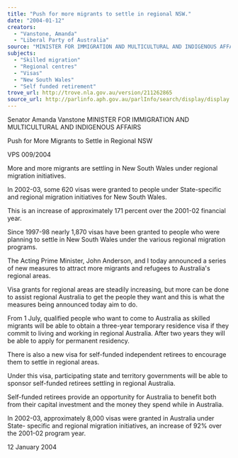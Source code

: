 ```yaml
---
title: "Push for more migrants to settle in regional NSW."
date: "2004-01-12"
creators:
  - "Vanstone, Amanda"
  - "Liberal Party of Australia"
source: "MINISTER FOR IMMIGRATION AND MULTICULTURAL AND INDIGENOUS AFFAIRS"
subjects:
  - "Skilled migration"
  - "Regional centres"
  - "Visas"
  - "New South Wales"
  - "Self funded retirement"
trove_url: http://trove.nla.gov.au/version/211262865
source_url: http://parlinfo.aph.gov.au/parlInfo/search/display/display.w3p;query=Id%3A%22media/pressrel/X0DB6%22
---
```


 Senator Amanda Vanstone  MINISTER FOR IMMIGRATION AND MULTICULTURAL AND INDIGENOUS AFFAIRS 

 Push for More Migrants to Settle in Regional NSW

 VPS 009/2004

 More and more migrants are settling in New South Wales under regional migration initiatives.

 In 2002-03, some 620 visas were granted to people under State-specific and regional migration initiatives for New South  Wales.

 This is an increase of approximately 171 percent over the 2001-02 financial year. 

 Since 1997-98 nearly 1,870 visas have been granted to people who were planning to settle in New South Wales under the  various regional migration programs.

 The Acting Prime Minister, John Anderson, and I today announced a series of new measures to attract more migrants and  refugees to Australia's regional areas.

 Visa grants for regional areas are steadily increasing, but more can be done to assist regional Australia to get the people they  want and this is what the measures being announced today aim to do.

 From 1 July, qualified people who want to come to Australia as skilled migrants will be able to obtain a three-year temporary  residence visa if they commit to living and working in regional Australia. After two years they will be able to apply for  permanent residency.

 There is also a new visa for self-funded independent retirees to encourage them to settle in regional areas.

 Under this visa, participating state and territory governments will be able to sponsor self-funded retirees settling in regional  Australia. 

 Self-funded retirees provide an opportunity for Australia to benefit both from their capital investment and the money they  spend while in Australia.

 In 2002-03, approximately 8,000 visas were granted in Australia under State- specific and regional migration initiatives, an  increase of 92% over the 2001-02 program year.

 12 January 2004

